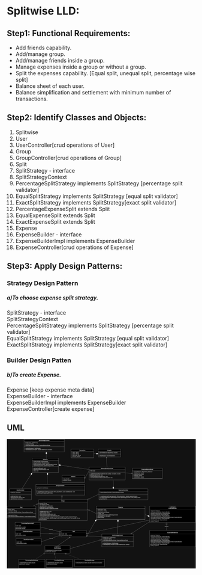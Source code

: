 # Splitwise LLD:
## Step1: Functional Requirements:
- Add friends capability.
- Add/manage group.
- Add/manage friends inside a group.
- Manage expenses inside a group or without a group.
- Split the expenses capability.
  [Equal split, unequal split, percentage wise split]
- Balance sheet of each user.
- Balance simplification and settlement with minimum number of transactions.

## Step2: Identify Classes and Objects:

1. Splitwise
2. User
3. UserController[crud operations of User]
4. Group
5. GroupController[crud operations of Group]
6. Split 
7. SplitStrategy - interface
8. SplitStrategyContext
9. PercentageSplitStrategy implements SplitStrategy [percentage split validator]
10. EqualSplitStrategy implements SplitStrategy [equal split validator]
11. ExactSplitStrategy implements SplitStrategy[exact split validator]
12. PercentageExpenseSplit extends Split 
13. EqualExpenseSplit extends Split 
14. ExactExpenseSplit extends Split 
15. Expense 
16. ExpenseBuilder - interface 
17. ExpenseBuilderImpl implements ExpenseBuilder 
18. ExpenseController[crud operations of Expense]


## Step3: Apply Design Patterns:
### Strategy Design Pattern

##### a)To choose expense split strategy.<br>
SplitStrategy - interface<br>
SplitStrategyContext<br>
PercentageSplitStrategy implements SplitStrategy [percentage split validator]<br>
EqualSplitStrategy implements SplitStrategy [equal split validator]<br>
ExactSplitStrategy implements SplitStrategy[exact split validator]<br>

### Builder Design Patten
##### b)To create Expense.<br>
Expense [keep expense meta data]<br>
ExpenseBuilder - interface<br>
ExpenseBuilderImpl implements ExpenseBuilder<br>
ExpenseController[create expense]<br>

## UML
![Splitwise.jpeg](Splitwise.jpeg)